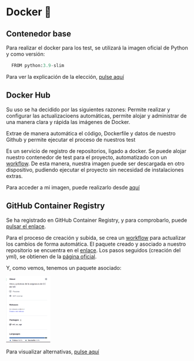# Docker 🐋
## Contenedor base
Para realizar el docker para los test, se utilizará la imagen oficial de Python y como versión:
```python
  FROM python:3.9-slim
```
Para ver la explicación de la elección, [pulse aquí](estudioDockerfile.md)

## Docker Hub
Su uso se ha decidido por las siguientes razones:
Permite realizar y configurar las actualizacioens automáticas, permite alojar y administrar de una manera clara y rápida las imágenes de Docker.

Extrae de manera automática el código, Dockerfile y datos de nuestro Github y permite ejecutar el proceso de nuestros test

Es un servicio de registro de repositorios, ligado a docker. Se puede alojar nuestro contenedor de test para el proyecto, automatizado con un [workflow](../.github/workflows/latest.yml). De esta manera, nuestra imagen puede ser descargada en otro dispositivo, pudiendo ejecutar el proyecto sin necesidad de instalaciones extras.

Para acceder a mi imagen, puede realizarlo desde [aquí](https://hub.docker.com/r/jcgq/mii_cc_ugr/tags)

## GitHub Container Registry
Se ha registrado en GitHub Container Registry, y para comprobarlo, puede [pulsar el enlace](https://github.com/jcgq/MII_CC_UGR/pkgs/container/mii_cc_ugr).

Para el proceso de creación y subida, se crea un [workflow](../.github/workflows/githubcr.yml) para actualizar los cambios de forma automática. El paquete creado y asociado a nuestro repositorio se encuentra en el [enlace](https://github.com/jcgq/MII_CC_UGR/pkgs/container/mii_cc_ugr). Los pasos seguidos (creación del yml), se obtienen de la [página oficial](https://docs.github.com/en/packages/quickstart).

Y, como vemos, tenemos un paquete asociado:

<img src="imagenes/paquete.png" width="120" height="180">

Para visualizar alternativas, [pulse aquí](alternativasGCR.md)